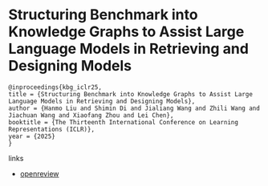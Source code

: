 # Structuring Benchmark into Knowledge Graphs to Assist Large Language Models in Retrieving and Designing Models

```
@inproceedings{kbg_iclr25,
title = {Structuring Benchmark into Knowledge Graphs to Assist Large Language Models in Retrieving and Designing Models},
author = {Hanmo Liu and Shimin Di and Jialiang Wang and Zhili Wang and Jiachuan Wang and Xiaofang Zhou and Lei Chen},
booktitle = {The Thirteenth International Conference on Learning Representations (ICLR)},
year = {2025}
}
```

links
- [openreview](https://openreview.net/forum?id=49fIu0yDJ4)
